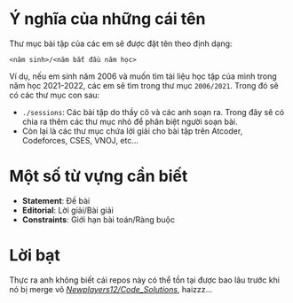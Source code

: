 # Ý nghĩa của những cái tên

Thư mục bài tập của các em sẽ được đặt tên theo định dạng:

```
<năm sinh>/<năm bắt đầu năm học>
```

Ví dụ, nếu em sinh năm 2006 và muốn tìm tài liệu học tập của mình trong năm học 2021-2022, các em sẽ tìm trong thư mục `2006/2021`. Trong đó sẽ có các thư mục con sau:

- `./sessions`: Các bài tập do thầy cô và các anh soạn ra. Trong đây sẽ có chia ra thêm các thư mục nhỏ để phân biệt người soạn bài.
- Còn lại là các thư mục chứa lời giải cho bài tập trên Atcoder, Codeforces, CSES, VNOJ, etc...

# Một số từ vựng cần biết

- **Statement**: Đề bài
- **Editorial**: Lời giải/Bài giải
- **Constraints**: Giới hạn bài toán/Ràng buộc

# Lời bạt

Thực ra anh không biết cái repos này có thể tồn tại được bao lâu trước khi nó bị merge vô *[Newplayers12/Code_Solutions](https://github.com/Newplayers12/Code_Solutions)*, haizzz...
